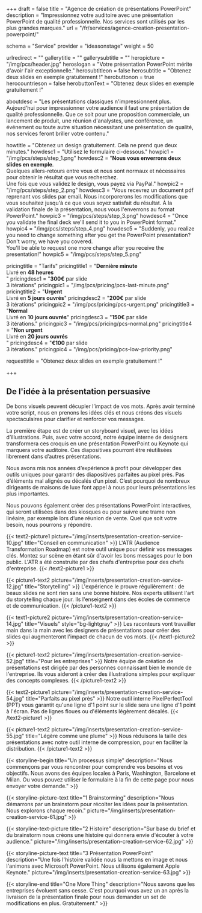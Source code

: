 +++
draft 			= false
title 			= "Agence de création de présentations PowerPoint"
description		= "Impressionnez votre auditoire avec une présentation PowerPoint de qualité professionnelle. Nos services sont utilisés par les plus grandes marques."
url 				= "/fr/services/agence-creation-presentation-powerpoint/"

schema			= "Service"
provider		= "ideasonstage"
weight			= 50

urlredirect		= ""
gallerytitle    = ""
gallerysubtitle = ""
heropicture	    = "/img/pcs/header.jpg"
heroslogan      = "Votre présentation PowerPoint mérite d'avoir l'air exceptionnelle."
herosubtitleon  = false
herosubtitle    = "Obtenez deux slides en exemple gratuitement !"
herobuttonon    = true
herocountrieson = false
herobuttonText  = "Obtenez deux slides en exemple gratuitement !"

aboutdesc		= "Les présentations classiques n'impressionnent plus. Aujourd'hui pour impressionner votre audience il faut une présentation de qualité professionnelle. Que ce soit pour une proposition commerciale, un lancement de produit, une réunion d'analystes, une conférence, un événement ou toute autre situation nécessitant une présentation de qualité, nos services feront briller votre contenu."

howtitle		= "Obtenez un design gratuitement. Cela ne prend que deux minutes."
howdesc1		= "Utilisez le formulaire ci-dessous."
howpic1			= "/img/pcs/steps/step_1.png"
howdesc2		= "<b>Nous vous enverrons deux slides en exemple</b>.<br>Quelques allers-retours entre vous et nous sont normaux et nécessaires pour obtenir le résultat que vous recherchez.<br>Une fois que vous validez le design, vous payez via PayPal."
howpic2			= "/img/pcs/steps/step_2.png"
howdesc3		= "Vous recevrez un document pdf reprenant vos slides par email. Nous incorporerons les modifications que vous souhaitez jusqu'à ce que vous soyez satisfait du résultat. À la validation finale de la présentation, nous vous l'enverrons au format PowerPoint."
howpic3			= "/img/pcs/steps/step_3.png"
howdesc4		= "Once you validate the final deck we'll send it to you in PowerPoint format."
howpic4			= "/img/pcs/steps/step_4.png"
howdesc5		= "Suddenly, you realize you need to change something after you get the PowerPoint presentation? Don't worry, we have you covered.<br>You'll be able to request one more change after you receive the presentation!"
howpic5			= "/img/pcs/steps/step_5.png"

pricingtitle		= "Tarifs"
pricingtitle1	= "<strong>Dernière minute</strong><br>Livré en <strong>48 heures</strong><br>"
pricingdesc1		= "<strong>300€</strong> par slide<br>3 itérations"
pricingpic1			= "/img/pcs/pricing/pcs-last-minute.png"
pricingtitle2	= "<strong>Urgent</strong><br>Livré en <strong>5 jours ouvrés</strong>"
pricingdesc2		= "<strong>200€</strong> par slide<br>3 itérations"
pricingpic2			= "/img/pcs/pricing/pcs-urgent.png"
pricingtitle3	= "<strong>Normal</strong><br>Livré en <strong>10 jours ouvrés</strong>"
pricingdesc3		= "<strong>150€</strong> par slide<br>3 itérations."
pricingpic3			= "/img/pcs/pricing/pcs-normal.png"
pricingtitle4	= "<strong>Non urgent</strong><br>Livré en <strong>20 jours ouvrés</strong><br>"
pricingdesc4		= "<strong>€100</strong> par slide<br>3 itérations."
pricingpic4			= "/img/pcs/pricing/pcs-low-priority.png"

requesttitle		= "Obtenez deux slides en exemple gratuitement !"

+++

## De l'idée à la présentation persuasive
De bons visuels peuvent décupler l’impact de vos mots. Après avoir terminé votre script, nous en prenons les idées clés et nous créons des visuels spectaculaires pour clarifier et renforcer vos messages.

La première étape est de créer un storyboard visuel, avec les idées d’illustrations. Puis, avec votre accord, notre équipe interne de designers transformera ces croquis en une présentation PowerPoint ou Keynote qui marquera votre auditoire. Ces diapositives pourront être réutilisées librement dans d’autres présentations.

Nous avons mis nos années d’expérience à profit pour développer des outils uniques pour garantir des diapositives parfaites au pixel près. Pas d’éléments mal alignés ou décalés d’un pixel. C’est pourquoi de nombreux dirigeants de maisons de luxe font appel à nous pour leurs présentations les plus importantes.

Nous pouvons également créer des présentations PowerPoint interactives, qui seront utilisées dans des kiosques ou pour suivre une trame non linéaire, par exemple lors d’une réunion de vente. Quel que soit votre besoin, nous pourrons y répondre.

{{< text2-picture1 picture="/img/inserts/presentation-creation-service-10.jpg" title="Conseil en communication" >}}
L'ATR (Audience Transformation Roadmap) est notre outil unique pour définir vos messages clés. Montez sur scène en étant sûr d'avoir les bons messages pour le bon public. L'ATR a été construite par des chefs d'entreprise pour des chefs d'entreprise.
{{< /text2-picture1 >}}

{{< picture1-text2 picture="/img/inserts/presentation-creation-service-12.jpg" title="Storytelling" >}}
L'expérience le prouve régulièrement : de beaux slides ne sont rien sans une bonne histoire. Nos experts utilisent l'art du storytelling chaque jour. Ils l'enseignent dans des écoles de commerce et de communication.
{{< /picture1-text2 >}}

{{< text1-picture2 picture="/img/inserts/presentation-creation-service-14.jpg" title="Visuels" style="bg-lightgray" >}}
Les raconteurs vont travailler main dans la main avec les designers de présentations pour créer des slides qui augmenteront l'impact de chacun de vos mots.
{{< /text1-picture2 >}}

{{< picture1-text2 picture="/img/inserts/presentation-creation-service-52.jpg" title="Pour les entreprises" >}}
Notre équipe de création de présentations est dirigée par des personnes connaissant bien le monde de l'entreprise. Ils vous aideront à créer des illustrations simples pour expliquer des concepts complexes.
{{< /picture1-text2 >}}

{{< text2-picture1 picture="/img/inserts/presentation-creation-service-54.jpg" title="Parfaits au pixel près" >}}
Notre outil interne PixelPerfectTool (PPT) vous garantit qu'une ligne d'1 point sur le slide sera une ligne d'1 point à l'écran. Pas de lignes floues ou d'éléments légèrement décalés.
{{< /text2-picture1 >}}

{{< picture1-text2 picture="/img/inserts/presentation-creation-service-55.jpg" title="Légère comme une plume" >}}
Nous réduisons la taille des présentations avec notre outil interne de compression, pour en faciliter la distribution.
{{< /picture1-text2 >}}

{{< storyline-begin title="Un processus simple" description="Nous commençons par vous rencontrer pour comprendre vos besoins et vos objectifs. Nous avons des équipes locales à Paris, Washington, Barcelone et Milan. Ou vous pouvez utiliser le formulaire à la fin de cette page pour nous envoyer votre demande." >}}

{{< storyline-picture-text title="1 Brainstorming" description="Nous démarrons par un brainstorm pour récolter les idées pour la présentation. Nous explorons chaque recoin." picture="/img/inserts/presentation-creation-service-61.jpg" >}}

{{< storyline-text-picture title="2 Histoire" description="Sur base du brief et du brainstorm nous créons une histoire qui donnera envie d'écouter à votre audience." picture="/img/inserts/presentation-creation-service-62.jpg" >}}

{{< storyline-picture-text title="3 Présentation PowerPoint" description="Une fois l'histoire validée nous la mettons en image et nous l'animons avec Microsoft PowerPoint. Nous utilisons également Apple Keynote." picture="/img/inserts/presentation-creation-service-63.jpg" >}}

{{< storyline-end title="One More Thing" description="Nous savons que les entreprises évoluent sans cesse. C'est pourquoi vous avez un an après la livraison de la présentation finale pour nous demander un set de modifications en plus. Gratuitement." >}}


